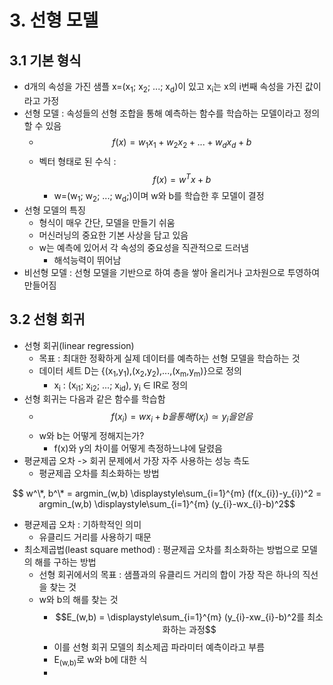 # 3. 선형 모델
## 3.1 기본 형식
- d개의 속성을 가진 샘플 x=(x<sub>1</sub>; x<sub>2</sub>; ...; x<sub>d</sub>)이 있고 x<sub>i</sub>는 x의 i번째 속성을 가진 값이라고 가정
- 선형 모델 : 속성들의 선형 조합을 통해 예측하는 함수를 학습하는 모델이라고 정의할 수 있음
  - $$f(x) = w_{1}x_{1}+w_{2}x_{2}+...+w_{d}x_{d}+b$$
  - 벡터 형태로 된 수식 : $$f(x)=w^Tx+b$$
    - w=(w<sub>1</sub>; w<sub>2</sub>; ...; w<sub>d</sub>;)이며 w와 b를 학습한 후 모델이 결정
- 선형 모델의 특징
  - 형식이 매우 간단, 모델을 만들기 쉬움
  - 머신러닝의 중요한 기본 사상을 담고 있음
  - w는 예측에 있어서 각 속성의 중요성을 직관적으로 드러냄
    - 해석능력이 뛰어남
- 비선형 모델 : 선형 모델을 기반으로 하여 층을 쌓아 올리거나 고차원으로 투영하여 만들어짐

## 3.2 선형 회귀
- 선형 회귀(linear regression)
  - 목표 : 최대한 정확하게 실제 데이터를 예측하는 선형 모델을 학습하는 것
  - 데이터 세트 D는 {(x<sub>1</sub>,y<sub>1</sub>),(x<sub>2</sub>,y<sub>2</sub>),...,(x<sub>m</sub>,y<sub>m</sub>)}으로 정의
    - x<sub>i</sub> : (x<sub>i1</sub>; x<sub>i2</sub>; ...; x<sub>id</sub>), y<sub>i</sub> ∈ IR로 정의
- 선형 회귀는 다음과 같은 함수를 학습함
  - $$f(x_{i})=wx_{i}+b을 통해 f(x_{i}) \simeq y_{i}을 얻음 $$
  - w와 b는 어떻게 정해지는가?
    - f(x)와 y의 차이를 어떻게 측정하느냐에 달렸음
- 평균제곱 오차 -> 회귀 문제에서 가장 자주 사용하는 성능 측도
  - 평균제곱 오차를 최소화하는 방법

$$ w^\*, b^\* = argmin_(w,b) \displaystyle\sum_{i=1}^{m} (f(x_{i})-y_{i})^2 = argmin_(w,b) \displaystyle\sum_{i=1}^{m} (y_{i}-wx_{i}-b)^2$$

- 평균제곱 오차 : 기하학적인 의미
  - 유클리드 거리를 사용하기 때문
- 최소제곱법(least square method) : 평균제곱 오차를 최소화하는 방법으로 모델의 해를 구하는 방법
  - 선형 회귀에서의 목표 : 샘플과의 유클리드 거리의 합이 가장 작은 하나의 직선을 찾는 것
  - w와 b의 해를 찾는 것 
    - $$E_(w,b) = \displaystyle\sum_{i=1}^{m} (y_{i}-xw_{i}-b)^2를 최소화하는 과정$$ 
    - 이를 선형 회귀 모델의 최소제곱 파라미터 예측이라고 부름
    - E<sub>(w,b)</sub>로 w와 b에 대한 식
    - 
